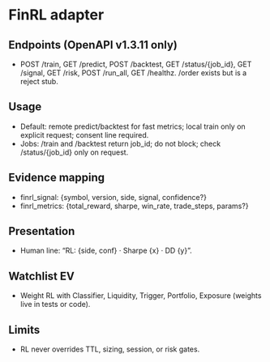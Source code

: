 # FinRL adapter

## Endpoints (OpenAPI v1.3.11 only)
- POST /train, GET /predict, POST /backtest, GET /status/{job_id}, GET /signal, GET /risk, POST /run_all, GET /healthz. /order exists but is a reject stub.

## Usage
- Default: remote predict/backtest for fast metrics; local train only on explicit request; consent line required.
- Jobs: /train and /backtest return job_id; do not block; check /status/{job_id} only on request.

## Evidence mapping
- finrl_signal: {symbol, version, side, signal, confidence?}
- finrl_metrics: {total_reward, sharpe, win_rate, trade_steps, params?}

## Presentation
- Human line: “RL: {side, conf} · Sharpe {x} · DD {y}”.

## Watchlist EV
- Weight RL with Classifier, Liquidity, Trigger, Portfolio, Exposure (weights live in tests or code).

## Limits
- RL never overrides TTL, sizing, session, or risk gates.
